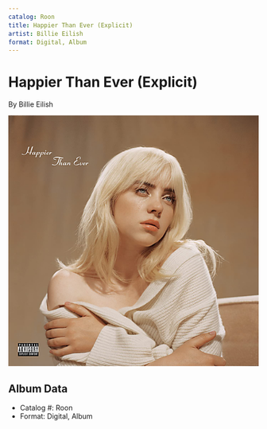 ```yaml
---
catalog: Roon
title: Happier Than Ever (Explicit)
artist: Billie Eilish
format: Digital, Album
---
```


# Happier Than Ever (Explicit)

By Billie Eilish

![](../../assets/albumcovers/Billie_Eilish-Happier_Than_Ever_Explicit.png)

## Album Data

- Catalog #: Roon
- Format: Digital, Album

